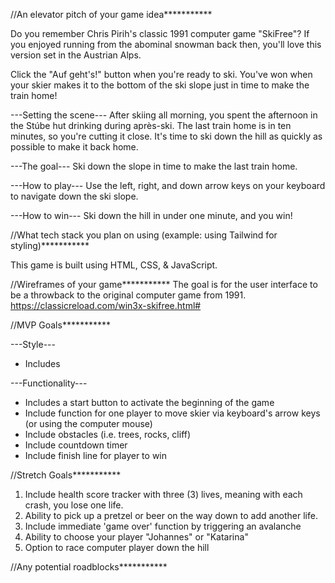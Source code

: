 //An elevator pitch of your game idea***********

Do you remember Chris Pirih's classic 1991 computer game "SkiFree"? If you enjoyed running from the abominal snowman back then, you'll love this version set in the Austrian Alps.

Click the "Auf geht's!" button when you're ready to ski.
You've won when your skier makes it to the bottom of the ski slope just in time to make the train home!

---Setting the scene---
After skiing all morning, you spent the afternoon in the Stúbe hut drinking during après-ski. The last train home is in ten minutes, so you're cutting it close. It's time to ski down the hill as quickly as possible to make it back home.

---The goal---
Ski down the slope in time to make the last train home. 

---How to play---
Use the left, right, and down arrow keys on your keyboard to navigate down the ski slope.

---How to win---
Ski down the hill in under one minute, and you win!



//What tech stack you plan on using (example: using Tailwind for styling)***********

This game is built using HTML, CSS, & JavaScript.



//Wireframes of your game***********
The goal is for the user interface to be a throwback to the original computer game from 1991.
https://classicreload.com/win3x-skifree.html#



//MVP Goals***********

---Style---
- Includes 

---Functionality---
- Includes a start button to activate the beginning of the game
- Include function for one player to move skier via keyboard's arrow keys (or using the computer mouse)
- Include obstacles (i.e. trees, rocks, cliff) 
- Include countdown timer
- Include finish line for player to win


//Stretch Goals***********
1. Include health score tracker with three (3) lives, meaning with each crash, you lose one life.
2. Ability to pick up a pretzel or beer on the way down to  add another life.
3. Include immediate 'game over' function by triggering an avalanche
4. Ability to choose your player "Johannes" or "Katarina"
5. Option to race computer player down the hill


//Any potential roadblocks***********

